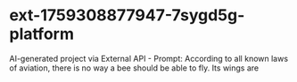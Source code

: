 # ext-1759308877947-7sygd5g-platform
AI-generated project via External API - Prompt: According to all known laws of aviation, there is no way a bee should be able to fly. Its wings are 
